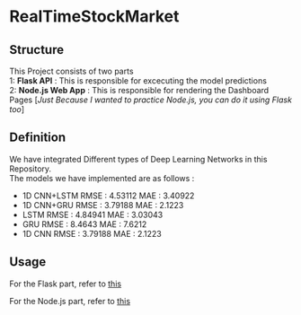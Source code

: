 # RealTimeStockMarket

## Structure
This Project consists of two parts<br>
1: **Flask API**       : This is responsible for excecuting the model predictions<br>
2: **Node.js Web App** : This is responsible for rendering the Dashboard Pages [*Just Because I wanted to practice Node.js, you can do it using Flask too*]

## Definition
We have integrated Different types of Deep Learning Networks in this Repository.<br>
The models we have implemented are as follows : <br>
* 1D CNN+LSTM      RMSE : 4.53112	MAE : 3.40922<br>
* 1D CNN+GRU       RMSE : 3.79188	MAE : 2.1223
* LSTM             RMSE : 4.84941	MAE : 3.03043
* GRU              RMSE : 8.4643	MAE : 7.6212
* 1D CNN           RMSE : 3.79188	MAE : 2.1223

## Usage
For the Flask part, refer to [this](Flask\API/README.md) 

For the Node.js part, refer to [this](WEBAPP/README.md)
